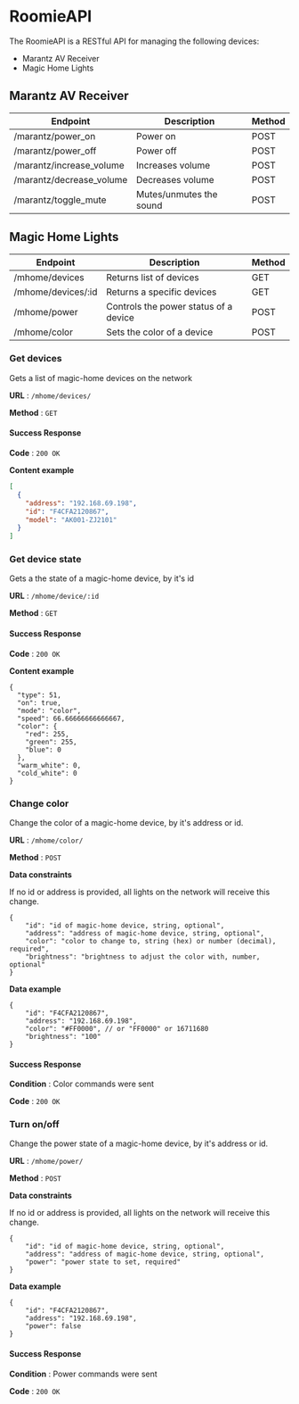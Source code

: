 # RoomieAPI

The RoomieAPI is a RESTful API for managing the following devices:

- Marantz AV Receiver
- Magic Home Lights

## Marantz AV Receiver

| Endpoint                 | Description             | Method |
| ------------------------ | ----------------------- | ------ |
| /marantz/power_on        | Power on                | POST   |
| /marantz/power_off       | Power off               | POST   |
| /marantz/increase_volume | Increases volume        | POST   |
| /marantz/decrease_volume | Decreases volume        | POST   |
| /marantz/toggle_mute     | Mutes/unmutes the sound | POST   |

## Magic Home Lights

| Endpoint           | Description                           | Method |
| ------------------ | ------------------------------------- | ------ |
| /mhome/devices     | Returns list of devices               | GET    |
| /mhome/devices/:id | Returns a specific devices            | GET    |
| /mhome/power       | Controls the power status of a device | POST   |
| /mhome/color       | Sets the color of a device            | POST   |

### Get devices

Gets a list of magic-home devices on the network

**URL** : `/mhome/devices/`

**Method** : `GET`

#### Success Response

**Code** : `200 OK`

**Content example**

```json
[
  {
    "address": "192.168.69.198",
    "id": "F4CFA2120867",
    "model": "AK001-ZJ2101"
  }
]
```

### Get device state

Gets a the state of a magic-home device, by it's id

**URL** : `/mhome/device/:id`

**Method** : `GET`

#### Success Response

**Code** : `200 OK`

**Content example**

```json5
{
  "type": 51,
  "on": true,
  "mode": "color",
  "speed": 66.66666666666667,
  "color": {
    "red": 255,
    "green": 255,
    "blue": 0
  },
  "warm_white": 0,
  "cold_white": 0
}
```
### Change color

Change the color of a magic-home device, by it's address or id.

**URL** : `/mhome/color/`

**Method** : `POST`

**Data constraints**

If no id or address is provided, all lights on the network will receive this change.

```json5
{
    "id": "id of magic-home device, string, optional",
    "address": "address of magic-home device, string, optional",
    "color": "color to change to, string (hex) or number (decimal), required",
    "brightness": "brightness to adjust the color with, number, optional"
}
```

**Data example**

```json5
{
    "id": "F4CFA2120867",
    "address": "192.168.69.198",
    "color": "#FF0000", // or "FF0000" or 16711680
    "brightness": "100"
}
```

#### Success Response

**Condition** : Color commands were sent

**Code** : `200 OK`

### Turn on/off

Change the power state of a magic-home device, by it's address or id.

**URL** : `/mhome/power/`

**Method** : `POST`

**Data constraints**

If no id or address is provided, all lights on the network will receive this change.

```json5
{
    "id": "id of magic-home device, string, optional",
    "address": "address of magic-home device, string, optional",
    "power": "power state to set, required"
}
```

**Data example**

```json5
{
    "id": "F4CFA2120867",
    "address": "192.168.69.198",
    "power": false
}
```

#### Success Response

**Condition** : Power commands were sent

**Code** : `200 OK`

